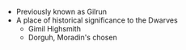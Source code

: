
* Previously known as Gilrun
* A place of historical significance to the Dwarves
    * Gimil Highsmith
    * Dorguh, Moradin's chosen


